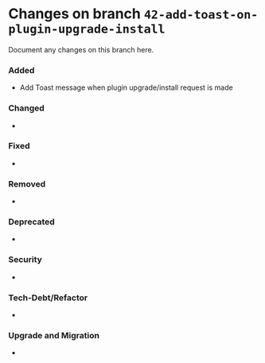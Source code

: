 # Changes on branch `42-add-toast-on-plugin-upgrade-install`
Document any changes on this branch here.
### Added
- Add Toast message when plugin upgrade/install request is made 

### Changed
- 

### Fixed
- 

### Removed
- 

### Deprecated
- 

### Security
- 

### Tech-Debt/Refactor
- 

### Upgrade and Migration
- 
